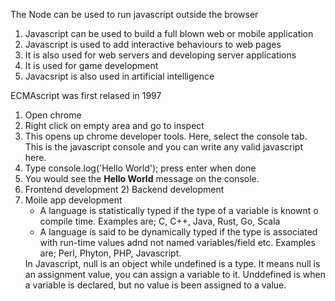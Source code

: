 The Node can be used to run javascript outside the browser
    <!-- 5 things javascript can do -->
1) Javascript can be used to build a full blown web or mobile application
2) Javascript is used to add interactive behaviours to web pages
3) It is also used for web servers and developing server applications
4) It is used for game development
5) Javacsript is also used in artificial intelligence
   <!-- when was ECMAscript first released -->
ECMAscript was first relased in 1997
   <!-- how do you log into console -->
1) Open chrome
2) Right click on empty area and go to inspect
3) This opens up chrome developer tools. Here, select the console tab. This is the javascript console and you can write any valid javascript here.
4) Type console.log('Hello World'); press enter when done
5) You would see the <b>Hello World</b> message on the console.
    <!-- list the tech fields that uses javascript -->
1) Frontend development    2) Backend development 
3) Moile app development
   <!-- differentiate between statistically typed and dynamically typed programming languages and give example each -->
   * A language is statistically typed if the type of a variable is knownt o compile time. Examples are; C, C++, Java, Rust, Go, Scala
   * A language is said to be dynamically typed if the type is associated with run-time values adnd not named variables/field etc. Examples are; Perl, Phyton, PHP, Javascript.
    <!-- differentiate between javascript data types "null" and "undefined & nbsp" -->
    In Javascript, null is an object while undefined is a type. It means null is an assignment value, you can assign a variable to it. Unddefined is when a variable is declared, but no value is been assigned to a value.


